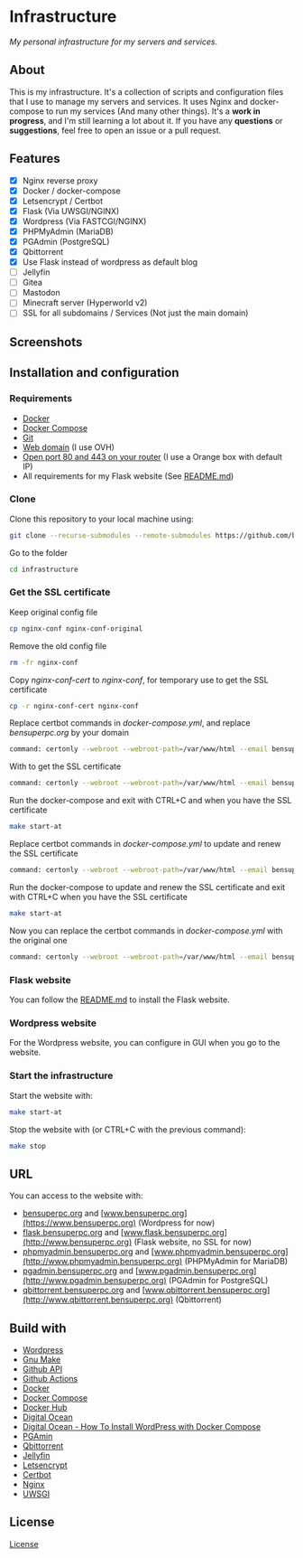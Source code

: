 # Infrastructure

_My personal infrastructure for my servers and services._

## About

This is my infrastructure. It's a collection of scripts and configuration files that I use to manage my servers and services.
It uses Nginx and docker-compose to run my services (And many other things).
It's a **work in progress**, and I'm still learning a lot about it.
If you have any **questions** or **suggestions**, feel free to open an issue or a pull request.

## Features

- [x] Nginx reverse proxy
- [x] Docker / docker-compose
- [x] Letsencrypt / Certbot
- [x] Flask (Via UWSGI/NGINX)
- [x] Wordpress (Via FASTCGI/NGINX)
- [x] PHPMyAdmin (MariaDB)
- [x] PGAdmin (PostgreSQL)
- [x] Qbittorrent
- [x] Use Flask instead of wordpress as default blog
- [ ] Jellyfin
- [ ] Gitea
- [ ] Mastodon
- [ ] Minecraft server (Hyperworld v2)
- [ ] SSL for all subdomains / Services (Not just the main domain)

## Screenshots

## Installation and configuration

### Requirements

- [Docker](https://docs.docker.com/install/)
- [Docker Compose](https://docs.docker.com/compose/install/)
- [Git](https://git-scm.com/book/en/v2/Getting-Started-Installing-Git)
- [Web domain](https://www.ovh.com/world/domains/) (I use OVH)
- [Open port 80 and 443 on your router](http://192.168.0.1/) (I use a Orange box with default IP)
- All requirements for my Flask website (See [README.md](bensuperpc_website/README.md))

### Clone

Clone this repository to your local machine using:

```sh
git clone --recurse-submodules --remote-submodules https://github.com/bensuperpc/infrastructure.git
```

Go to the folder

```sh
cd infrastructure
```

### Get the SSL certificate

Keep original config file

```sh
cp nginx-conf nginx-conf-original
```

Remove the old config file

```sh
rm -fr nginx-conf
```

Copy _nginx-conf-cert_ to _nginx-conf_, for temporary use to get the SSL certificate

```sh
cp -r nginx-conf-cert nginx-conf
```

Replace certbot commands in _docker-compose.yml_, and replace _bensuperpc.org_ by your domain

```sh
command: certonly --webroot --webroot-path=/var/www/html --email bensuperpc@bensuperpc.fr --agree-tos --rsa-key-size 4096 --no-eff-email --verbose --noninteractive --keep-until-expiring --domain www.bensuperpc.org --domain bensuperpc.org
```

With to get the SSL certificate

```sh
command: certonly --webroot --webroot-path=/var/www/html --email bensuperpc@bensuperpc.fr --agree-tos --rsa-key-size 4096 --no-eff-email --verbose --noninteractive --staging --domain www.bensuperpc.org --domain bensuperpc.org
```

Run the docker-compose and exit with CTRL+C and when you have the SSL certificate

```sh
make start-at
```

Replace certbot commands in _docker-compose.yml_ to update and renew the SSL certificate

```sh
command: certonly --webroot --webroot-path=/var/www/html --email bensuperpc@bensuperpc.fr --agree-tos --rsa-key-size 4096 --no-eff-email --verbose --force-renewal --domain www.bensuperpc.org --domain bensuperpc.org
```

Run the docker-compose to update and renew the SSL certificate and exit with CTRL+C when you have the SSL certificate

```sh
make start-at
```

Now you can replace the certbot commands in _docker-compose.yml_ with the original one

```sh
command: certonly --webroot --webroot-path=/var/www/html --email bensuperpc@bensuperpc.fr --agree-tos --rsa-key-size 4096 --no-eff-email --verbose --noninteractive --keep-until-expiring --domain www.bensuperpc.org --domain bensuperpc.org
```

### Flask website

You can follow the [README.md](bensuperpc_website/README.md) to install the Flask website.

### Wordpress website

For the Wordpress website, you can configure in GUI when you go to the website.

### Start the infrastructure

Start the website with:

```sh
make start-at
```

Stop the website with (or CTRL+C with the previous command):

```sh
make stop
```

## URL

You can access to the website with:

- [bensuperpc.org](https://bensuperpc.org) and [www.bensuperpc.org](https://www.bensuperpc.org) (Wordpress for now)
- [flask.bensuperpc.org](http://flask.bensuperpc.org) and [www.flask.bensuperpc.org](http://www.bensuperpc.org) (Flask website, no SSL for now)
- [phpmyadmin.bensuperpc.org](http://phpmyadmin.bensuperpc.org) and [www.phpmyadmin.bensuperpc.org](http://www.phpmyadmin.bensuperpc.org) (PHPMyAdmin for MariaDB)
- [pgadmin.bensuperpc.org](http://pgadmin.bensuperpc.org) and [www.pgadmin.bensuperpc.org](http://www.pgadmin.bensuperpc.org) (PGAdmin for PostgreSQL)
- [qbittorrent.bensuperpc.org](http://qbittorrent.bensuperpc.org) and [www.qbittorrent.bensuperpc.org](http://www.qbittorrent.bensuperpc.org) (Qbittorrent)

## Build with

- [Wordpress](https://wordpress.org/)
- [Gnu Make](https://www.gnu.org/software/make/)
- [Github API](https://docs.github.com/en/rest)
- [Github Actions](https://docs.github.com/en/actions)
- [Docker](https://www.docker.com/)
- [Docker Compose](https://docs.docker.com/compose/)
- [Docker Hub](https://hub.docker.com/)
- [Digital Ocean](https://www.digitalocean.com/)
- [Digital Ocean - How To Install WordPress with Docker Compose](https://www.digitalocean.com/community/tutorials/how-to-install-wordpress-with-docker-compose)
- [PGAmin](https://www.pgadmin.org/)
- [Qbittorrent](https://www.qbittorrent.org/)
- [Jellyfin](https://jellyfin.org/)
- [Letsencrypt](https://letsencrypt.org/)
- [Certbot](https://certbot.eff.org/)
- [Nginx](https://www.nginx.com/)
- [UWSGI](https://uwsgi-docs.readthedocs.io/en/latest/)

## License

[License](LICENSE)
